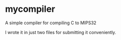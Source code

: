 # mycompiler
A simple compiler for compiling C to MIPS32


I wrote it in just two files for submitting it conveniently.
